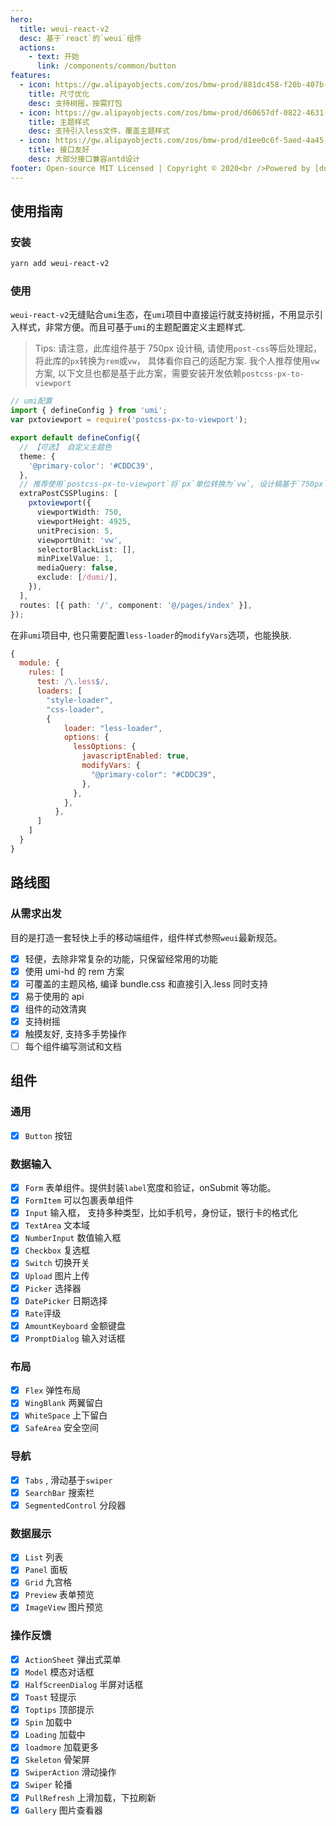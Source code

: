 ```yaml
---
hero:
  title: weui-react-v2
  desc: 基于`react`的`weui`组件
  actions:
    - text: 开始
      link: /components/common/button
features:
  - icon: https://gw.alipayobjects.com/zos/bmw-prod/881dc458-f20b-407b-947a-95104b5ec82b/k79dm8ih_w144_h144.png
    title: 尺寸优化
    desc: 支持树摇，按需打包
  - icon: https://gw.alipayobjects.com/zos/bmw-prod/d60657df-0822-4631-9d7c-e7a869c2f21c/k79dmz3q_w126_h126.png
    title: 主题样式
    desc: 支持引入less文件，覆盖主题样式
  - icon: https://gw.alipayobjects.com/zos/bmw-prod/d1ee0c6f-5aed-4a45-a507-339a4bfe076c/k7bjsocq_w144_h144.png
    title: 接口友好
    desc: 大部分接口兼容antd设计
footer: Open-source MIT Licensed | Copyright © 2020<br />Powered by [dumi](https://d.umijs.org)
---
```


## 使用指南

### 安装

```bash
yarn add weui-react-v2
```

### 使用

`weui-react-v2`无缝贴合`umi`生态，在`umi`项目中直接运行就支持树摇，不用显示引入样式，非常方便。而且可基于`umi`的主题配置定义主题样式.

> Tips: 请注意，此库组件基于 750px 设计稿, 请使用`post-css`等后处理起，将此库的`px`转换为`rem`或`vw`， 具体看你自己的适配方案. 我个人推荐使用`vw`方案, 以下文旦也都是基于此方案，需要安装开发依赖`postcss-px-to-viewport`

```ts
// umi配置
import { defineConfig } from 'umi';
var pxtoviewport = require('postcss-px-to-viewport');

export default defineConfig({
  // 【可选】 自定义主题色
  theme: {
    '@primary-color': '#CDDC39',
  },
  // 推荐使用`postcss-px-to-viewport`将`px`单位转换为`vw`, 设计稿基于`750px`
  extraPostCSSPlugins: [
    pxtoviewport({
      viewportWidth: 750,
      viewportHeight: 4925,
      unitPrecision: 5,
      viewportUnit: 'vw',
      selectorBlackList: [],
      minPixelValue: 1,
      mediaQuery: false,
      exclude: [/dumi/],
    }),
  ],
  routes: [{ path: '/', component: '@/pages/index' }],
});
```

在非`umi`项目中, 也只需要配置`less-loader`的`modifyVars`选项，也能换肤.

```js
{
  module: {
    rules: [
      test: /\.less$/,
      loaders: [
        "style-loader",
        "css-loader",
        {
            loader: "less-loader",
            options: {
              lessOptions: {
                javascriptEnabled: true,
                modifyVars: {
                  "@primary-color": "#CDDC39",
                },
              },
            },
          },
      ]
    ]
  }
}
```

## 路线图

### 从需求出发

目的是打造一套轻快上手的移动端组件，组件样式参照`weui`最新规范。

- [x] 轻便，去除非常复杂的功能，只保留经常用的功能
- [x] 使用 umi-hd 的 rem 方案
- [x] 可覆盖的主题风格, 编译 bundle.css 和直接引入.less 同时支持
- [x] 易于使用的 api
- [x] 组件的动效清爽
- [x] 支持树摇
- [x] 触摸友好, 支持多手势操作
- [ ] 每个组件编写测试和文档

## 组件

### 通用

- [x] `Button` 按钮

### 数据输入

- [x] `Form` 表单组件。提供封装`label`宽度和验证，onSubmit 等功能。
- [x] `FormItem` 可以包裹表单组件
- [x] `Input` 输入框， 支持多种类型，比如手机号，身份证，银行卡的格式化
- [x] `TextArea` 文本域
- [x] `NumberInput` 数值输入框
- [x] `Checkbox` 复选框
- [x] `Switch` 切换开关
- [x] `Upload` 图片上传
- [x] `Picker` 选择器
- [x] `DatePicker` 日期选择
- [x] `Rate`评级
- [x] `AmountKeyboard` 金额键盘
- [x] `PromptDialog` 输入对话框

### 布局

- [x] `Flex` 弹性布局
- [x] `WingBlank` 两翼留白
- [x] `WhiteSpace` 上下留白
- [x] `SafeArea` 安全空间

### 导航

- [x] `Tabs` , 滑动基于`swiper`
- [x] `SearchBar` 搜索栏
- [x] `SegmentedControl` 分段器

### 数据展示

- [x] `List` 列表
- [x] `Panel` 面板
- [x] `Grid` 九宫格
- [x] `Preview` 表单预览
- [x] `ImageView` 图片预览

### 操作反馈

- [x] `ActionSheet` 弹出式菜单
- [x] `Model` 模态对话框
- [x] `HalfScreenDialog` 半屏对话框
- [x] `Toast` 轻提示
- [x] `Toptips` 顶部提示
- [x] `Spin` 加载中
- [x] `Loading` 加载中
- [x] `loadmore` 加载更多
- [x] `Skeleton` 骨架屏
- [x] `SwiperAction` 滑动操作
- [x] `Swiper` 轮播
- [x] `PullRefresh` 上滑加载，下拉刷新
- [x] `Gallery` 图片查看器
